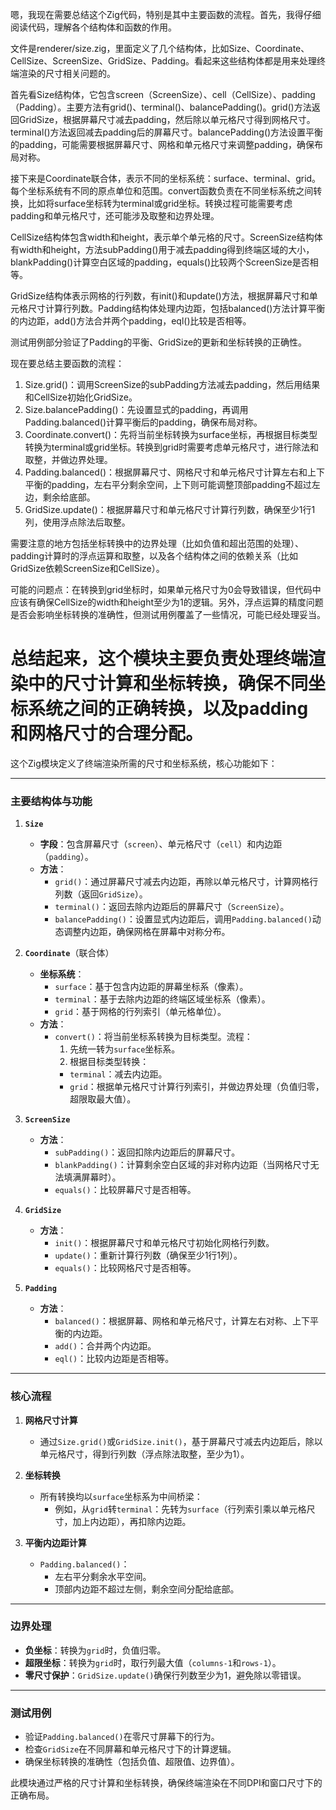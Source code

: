 嗯，我现在需要总结这个Zig代码，特别是其中主要函数的流程。首先，我得仔细阅读代码，理解各个结构体和函数的作用。

文件是renderer/size.zig，里面定义了几个结构体，比如Size、Coordinate、CellSize、ScreenSize、GridSize、Padding。看起来这些结构体都是用来处理终端渲染的尺寸相关问题的。

首先看Size结构体，它包含screen（ScreenSize）、cell（CellSize）、padding（Padding）。主要方法有grid()、terminal()、balancePadding()。grid()方法返回GridSize，根据屏幕尺寸减去padding，然后除以单元格尺寸得到网格尺寸。terminal()方法返回减去padding后的屏幕尺寸。balancePadding()方法设置平衡的padding，可能需要根据屏幕尺寸、网格和单元格尺寸来调整padding，确保布局对称。

接下来是Coordinate联合体，表示不同的坐标系统：surface、terminal、grid。每个坐标系统有不同的原点单位和范围。convert函数负责在不同坐标系统之间转换，比如将surface坐标转为terminal或grid坐标。转换过程可能需要考虑padding和单元格尺寸，还可能涉及取整和边界处理。

CellSize结构体包含width和height，表示单个单元格的尺寸。ScreenSize结构体有width和height，方法subPadding()用于减去padding得到终端区域的大小，blankPadding()计算空白区域的padding，equals()比较两个ScreenSize是否相等。

GridSize结构体表示网格的行列数，有init()和update()方法，根据屏幕尺寸和单元格尺寸计算行列数。Padding结构体处理内边距，包括balanced()方法计算平衡的内边距，add()方法合并两个padding，eql()比较是否相等。

测试用例部分验证了Padding的平衡、GridSize的更新和坐标转换的正确性。

现在要总结主要函数的流程：

1. Size.grid()：调用ScreenSize的subPadding方法减去padding，然后用结果和CellSize初始化GridSize。
2. Size.balancePadding()：先设置显式的padding，再调用Padding.balanced()计算平衡后的padding，确保布局对称。
3. Coordinate.convert()：先将当前坐标转换为surface坐标，再根据目标类型转换为terminal或grid坐标。转换到grid时需要考虑单元格尺寸，进行除法和取整，并做边界处理。
4. Padding.balanced()：根据屏幕尺寸、网格尺寸和单元格尺寸计算左右和上下平衡的padding，左右平分剩余空间，上下则可能调整顶部padding不超过左边，剩余给底部。
5. GridSize.update()：根据屏幕尺寸和单元格尺寸计算行列数，确保至少1行1列，使用浮点除法后取整。

需要注意的地方包括坐标转换中的边界处理（比如负值和超出范围的处理）、padding计算时的浮点运算和取整，以及各个结构体之间的依赖关系（比如GridSize依赖ScreenSize和CellSize）。

可能的问题点：在转换到grid坐标时，如果单元格尺寸为0会导致错误，但代码中应该有确保CellSize的width和height至少为1的逻辑。另外，浮点运算的精度问题是否会影响坐标转换的准确性，但测试用例覆盖了一些情况，可能已经处理妥当。

总结起来，这个模块主要负责处理终端渲染中的尺寸计算和坐标转换，确保不同坐标系统之间的正确转换，以及padding和网格尺寸的合理分配。
================================================
这个Zig模块定义了终端渲染所需的尺寸和坐标系统，核心功能如下：

---

### **主要结构体与功能**
1. **`Size`**  
   - **字段**：包含屏幕尺寸（`screen`）、单元格尺寸（`cell`）和内边距（`padding`）。  
   - **方法**：  
     - `grid()`：通过屏幕尺寸减去内边距，再除以单元格尺寸，计算网格行列数（返回`GridSize`）。  
     - `terminal()`：返回去除内边距后的屏幕尺寸（`ScreenSize`）。  
     - `balancePadding()`：设置显式内边距后，调用`Padding.balanced()`动态调整内边距，确保网格在屏幕中对称分布。

2. **`Coordinate`**（联合体）  
   - **坐标系统**：  
     - `surface`：基于包含内边距的屏幕坐标系（像素）。  
     - `terminal`：基于去除内边距的终端区域坐标系（像素）。  
     - `grid`：基于网格的行列索引（单元格单位）。  
   - **方法**：  
     - `convert()`：将当前坐标系转换为目标类型。流程：  
       1. 先统一转为`surface`坐标系。  
       2. 根据目标类型转换：  
         - `terminal`：减去内边距。  
         - `grid`：根据单元格尺寸计算行列索引，并做边界处理（负值归零，超限取最大值）。

3. **`ScreenSize`**  
   - **方法**：  
     - `subPadding()`：返回扣除内边距后的屏幕尺寸。  
     - `blankPadding()`：计算剩余空白区域的非对称内边距（当网格尺寸无法填满屏幕时）。  
     - `equals()`：比较屏幕尺寸是否相等。

4. **`GridSize`**  
   - **方法**：  
     - `init()`：根据屏幕尺寸和单元格尺寸初始化网格行列数。  
     - `update()`：重新计算行列数（确保至少1行1列）。  
     - `equals()`：比较网格尺寸是否相等。

5. **`Padding`**  
   - **方法**：  
     - `balanced()`：根据屏幕、网格和单元格尺寸，计算左右对称、上下平衡的内边距。  
     - `add()`：合并两个内边距。  
     - `eql()`：比较内边距是否相等。

---

### **核心流程**
1. **网格尺寸计算**  
   - 通过`Size.grid()`或`GridSize.init()`，基于屏幕尺寸减去内边距后，除以单元格尺寸，得到行列数（浮点除法取整，至少为1）。

2. **坐标转换**  
   - 所有转换均以`surface`坐标系为中间桥梁：  
     - 例如，从`grid`转`terminal`：先转为`surface`（行列索引乘以单元格尺寸，加上内边距），再扣除内边距。

3. **平衡内边距计算**  
   - `Padding.balanced()`：  
     - 左右平分剩余水平空间。  
     - 顶部内边距不超过左侧，剩余空间分配给底部。

---

### **边界处理**
- **负坐标**：转换为`grid`时，负值归零。  
- **超限坐标**：转换为`grid`时，取行列最大值（`columns-1`和`rows-1`）。  
- **零尺寸保护**：`GridSize.update()`确保行列数至少为1，避免除以零错误。

---

### **测试用例**
- 验证`Padding.balanced()`在零尺寸屏幕下的行为。  
- 检查`GridSize`在不同屏幕和单元格尺寸下的计算逻辑。  
- 确保坐标转换的准确性（包括负值、超限值、边界值）。

此模块通过严格的尺寸计算和坐标转换，确保终端渲染在不同DPI和窗口尺寸下的正确布局。